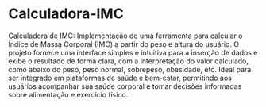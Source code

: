 # Calculadora-IMC
Calculadora de IMC: Implementação de uma ferramenta para calcular o Índice de Massa Corporal (IMC) a partir do peso e altura do usuário. O projeto fornece uma interface simples e intuitiva para a inserção de dados e exibe o resultado de forma clara, com a interpretação do valor calculado, como abaixo do peso, peso normal, sobrepeso, obesidade, etc. Ideal para ser integrado em plataformas de saúde e bem-estar, permitindo aos usuários acompanhar sua saúde corporal e tomar decisões informadas sobre alimentação e exercício físico.
